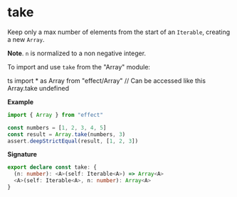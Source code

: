 # take

Keep only a max number of elements from the start of an `Iterable`, creating a new `Array`.

**Note**. `n` is normalized to a non negative integer.

To import and use `take` from the "Array" module:

ts
import \* as Array from "effect/Array"
// Can be accessed like this
Array.take
undefined

**Example**

```ts
import { Array } from "effect"

const numbers = [1, 2, 3, 4, 5]
const result = Array.take(numbers, 3)
assert.deepStrictEqual(result, [1, 2, 3])
```

**Signature**

```ts
export declare const take: {
  (n: number): <A>(self: Iterable<A>) => Array<A>
  <A>(self: Iterable<A>, n: number): Array<A>
}
```
